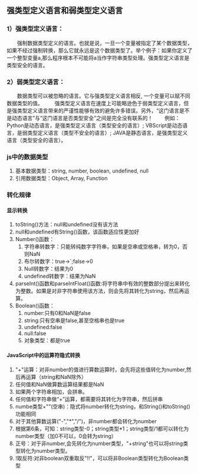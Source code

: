 
## 强类型定义语言和弱类型定义语言

### 1）强类型定义语言：

　　强制数据类型定义的语言。也就是说，一旦一个变量被指定了某个数据类型，如果不经过强制转换，那么它就永远是这个数据类型了。举个例子：如果你定义了一个整型变量a,那么程序根本不可能将a当作字符串类型处理。强类型定义语言是类型安全的语言。

### 2）弱类型定义语言：

　　数据类型可以被忽略的语言。它与强类型定义语言相反, 一个变量可以赋不同数据类型的值。
　　强类型定义语言在速度上可能略逊色于弱类型定义语言，但是强类型定义语言带来的严谨性能够有效的避免许多错误。另外，“这门语言是不是动态语言”与“这门语言是否类型安全”之间是完全没有联系的！
　　例如：Python是动态语言，是强类型定义语言（类型安全的语言）; VBScript是动态语言，是弱类型定义语言（类型不安全的语言）; JAVA是静态语言，是强类型定义语言（类型安全的语言）。

### js中的数据类型

1. 基本数据类型：string, number, boolean, undefined, null
2. 引用数据类型：Object, Array, Function

### 转化规律
#### 显示转换
1. toString()方法：null和undefined没有该方法
2. null和undefined有String()函数，该函数适应性更加好
3. Number()函数：
	1. 字符串转数字：只能转纯数字字符串，如果是空串或空格串，转为0，否则NaN
	2. 布尔转数字：true->`;false->0
	3. Null转数字：结果为0
	4. undefined转数字：结果为NaN
4. parseInt()函数和parseIntFloat()函数:将字符串中有效的整数部分提出来转化为整数。如果是对非字符串使用该方法，则会先将其转化为string，然后再运算。
5. Boolean()函数：
	1. number:只有0和NaN是false
	2. string:只有空串是false,甚至空格串也是true
	3. undefined:false
	4. null:false
	5. 对象类型：都是true

#### JavaScript中的运算符隐式转换
1. "+"运算：对非number的值进行算数运算时，会先将这些值转化为number,然后再运算（string和NaN除外）
2. 任何值和NaN做算数运算结果都是NaN
3. 如果两个字符串相加，会拼串。
4. 任何值和字符串做“+”运算，都需要将其转化为字符串，然后拼串
5. numbe类型+""(空串)：隐式将number转化为string，和String()和toString()功能相同
6. 对于其他算数运算("-","*","/")，非number都会转化为number
7. 根据第6条，可知：string类型-0；string类型*1；string类型/1都可以转化为number类型（加0不可以，0会转为string）
8. 正号：对于非number,会先转化为number类型，"+string"也可以将string类型转化为number类型。
9. !取反符:对非boolean双重取反"!!"，可以将非Boolean类型转化为Boolean类型
